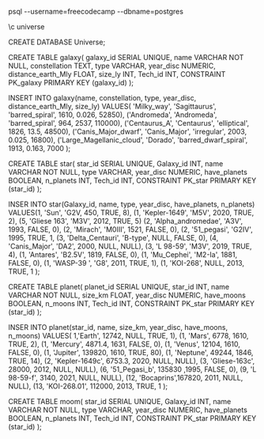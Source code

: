 psql --username=freecodecamp --dbname=postgres

\c universe

CREATE DATABASE Universe;

CREATE TABLE galaxy(
                    galaxy_id SERIAL UNIQUE, 
                    name VARCHAR NOT NULL, 
                    constellation TEXT, 
                    type VARCHAR, 
                    year_disc NUMERIC,
                    distance_earth_Mly FLOAT,
                    size_ly INT,
                    Tech_id INT, 
                    CONSTRAINT PK_galaxy PRIMARY KEY (galaxy_id)
                    );
  

INSERT INTO galaxy(name, constellation, type, year_disc, distance_earth_Mly, size_ly) 
  VALUES(
    'Milky_way', 'Sagittaurus', 'barred_spiral', 1610, 0.026, 52850),
    ('Andromeda', 'Andromeda', 'barred_spiral', 964, 2537, 110000),
    ('Centaurus_A', 'Centaurus', 'elliptical', 1826, 13.5, 48500),
    ('Canis_Major_dwarf', 'Canis_Major', 'irregular', 2003, 0.025, 16800),
    ('Large_Magellanic_cloud', 'Dorado', 'barred_dwarf_spiral', 1913, 0.163, 7000
          );
    
    
 CREATE TABLE star(
                    star_id SERIAL UNIQUE, 
                    Galaxy_id INT,
                    name VARCHAR NOT NULL, 
                    type VARCHAR, 
                    year_disc NUMERIC,
                    have_planets BOOLEAN,
                    n_planets INT,
                    Tech_id INT, 
                    CONSTRAINT PK_star PRIMARY KEY (star_id)
                    );
                    
INSER INTO star(Galaxy_id, name, type, year_disc, have_planets, n_planets)
  VALUES(1, 
    'Sun', 'G2V, 450, TRUE, 8),
    (1, 'Kepler-1649', 'M5V', 2020, TRUE, 2),
    (5, 'Gliese 163', 'M3V', 2012, TRUE, 5)
    (2, 'Alpha_andromedae', 'A3V', 1993, FALSE, 0),
    (2, 'Mirach', 'M0III', 1521, FALSE, 0),
    (2, '51_pegasi', 'G2IV', 1995, TRUE, 1, 
    (3, 'Delta_Centauri', 'B-type', NULL, FALSE, 0),
    (4, 'Canis_Major', 'DA2', 2000, NULL, NULL),
    (3, 'L 98-59', 'M3V', 2019, TRUE, 4),
    (1, 'Antares', 'B2.5V', 1819, FALSE, 0),
    (1, 'Mu_Cephei', 'M2-Ia', 1881, FALSE, 0),
    (1, 'WASP-39 ', 'G8', 2011, TRUE, 1),
    (1, 'KOI-268', NULL, 2013, TRUE, 1
        );
    
   
  CREATE TABLE planet(
                    planet_id SERIAL UNIQUE, 
                    star_id INT,
                    name VARCHAR NOT NULL, 
                    size_km FLOAT, 
                    year_disc NUMERIC,
                    have_moons BOOLEAN,
                    n_moons INT,
                    Tech_id INT, 
                    CONSTRAINT PK_star PRIMARY KEY (star_id)
                    );

INSER INTO planet(star_id, name, size_km, year_disc, have_moons, n_moons)
  VALUES(
    1,'Earth', 12742, NULL, TRUE, 1),
    (1, 'Mars', 6778, 1610, TRUE, 2),
    (1, 'Mercury', 4871.4, 1631, FALSE, 0),
    (1, 'Venus', 12104, 1610, FALSE, 0),
    (1, 'Jupiter', 139820, 1610, TRUE, 80),
    (1, 'Neptune', 49244, 1846, TRUE, 14),
    (2, 'Kepler-1649c', 6753.3, 2020, NULL, NULL),
    (3, 'Gliese-163c', 28000, 2012, NULL, NULL),
    (6, '51_Pegasi_b', 135830 ,1995, FALSE, 0),
    (9, 'L 98-59-f', 3140, 2021, NULL, NULL),
    (12, 'Bocaprins',167820, 2011, NULL, NULL),
    (13, 'KOI-268.01', 112000, 2013, TRUE, 1
        );

 CREATE TABLE moom(
                    star_id SERIAL UNIQUE, 
                    Galaxy_id INT,
                    name VARCHAR NOT NULL, 
                    type VARCHAR, 
                    year_disc NUMERIC,
                    have_planets BOOLEAN,
                    n_planets INT,
                    Tech_id INT, 
                    CONSTRAINT PK_star PRIMARY KEY (star_id)
                    );
    
  
  
  
  
    
